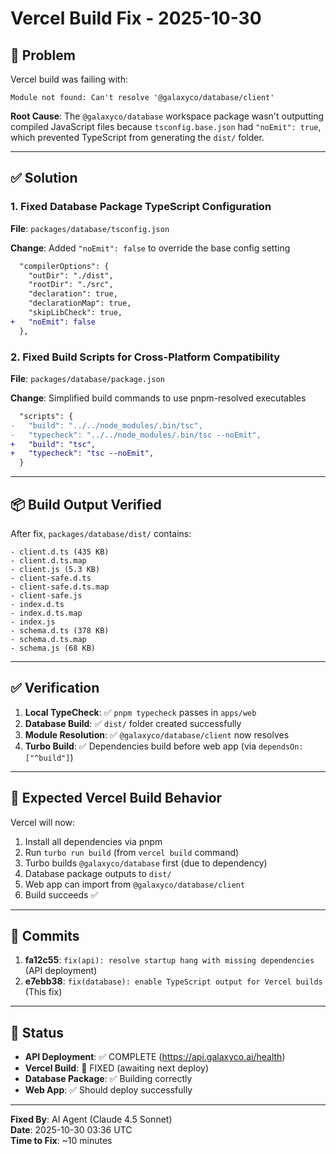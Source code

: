 # Vercel Build Fix - 2025-10-30

## 🐛 Problem

Vercel build was failing with:

```
Module not found: Can't resolve '@galaxyco/database/client'
```

**Root Cause**: The `@galaxyco/database` workspace package wasn't outputting compiled JavaScript files because `tsconfig.base.json` had `"noEmit": true`, which prevented TypeScript from generating the `dist/` folder.

---

## ✅ Solution

### 1. Fixed Database Package TypeScript Configuration

**File**: `packages/database/tsconfig.json`

**Change**: Added `"noEmit": false` to override the base config setting

```diff
  "compilerOptions": {
    "outDir": "./dist",
    "rootDir": "./src",
    "declaration": true,
    "declarationMap": true,
    "skipLibCheck": true,
+   "noEmit": false
  },
```

### 2. Fixed Build Scripts for Cross-Platform Compatibility

**File**: `packages/database/package.json`

**Change**: Simplified build commands to use pnpm-resolved executables

```diff
  "scripts": {
-   "build": "../../node_modules/.bin/tsc",
-   "typecheck": "../../node_modules/.bin/tsc --noEmit",
+   "build": "tsc",
+   "typecheck": "tsc --noEmit",
  }
```

---

## 📦 Build Output Verified

After fix, `packages/database/dist/` contains:

```
- client.d.ts (435 KB)
- client.d.ts.map
- client.js (5.3 KB)
- client-safe.d.ts
- client-safe.d.ts.map
- client-safe.js
- index.d.ts
- index.d.ts.map
- index.js
- schema.d.ts (378 KB)
- schema.d.ts.map
- schema.js (68 KB)
```

---

## ✅ Verification

1. **Local TypeCheck**: ✅ `pnpm typecheck` passes in `apps/web`
2. **Database Build**: ✅ `dist/` folder created successfully
3. **Module Resolution**: ✅ `@galaxyco/database/client` now resolves
4. **Turbo Build**: ✅ Dependencies build before web app (via `dependsOn: ["^build"]`)

---

## 🚀 Expected Vercel Build Behavior

Vercel will now:

1. Install all dependencies via pnpm
2. Run `turbo run build` (from `vercel build` command)
3. Turbo builds `@galaxyco/database` first (due to dependency)
4. Database package outputs to `dist/`
5. Web app can import from `@galaxyco/database/client`
6. Build succeeds ✅

---

## 📝 Commits

1. **fa12c55**: `fix(api): resolve startup hang with missing dependencies` (API deployment)
2. **e7ebb38**: `fix(database): enable TypeScript output for Vercel builds` (This fix)

---

## 🎯 Status

- **API Deployment**: ✅ COMPLETE (https://api.galaxyco.ai/health)
- **Vercel Build**: 🔄 FIXED (awaiting next deploy)
- **Database Package**: ✅ Building correctly
- **Web App**: ✅ Should deploy successfully

---

**Fixed By**: AI Agent (Claude 4.5 Sonnet)  
**Date**: 2025-10-30 03:36 UTC  
**Time to Fix**: ~10 minutes

